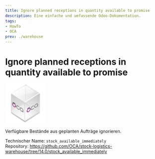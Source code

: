 ```yaml
---
title: Ignore planned receptions in quantity available to promise
description: Eine einfache und umfassende Odoo-Dokumentation.
tags:
- HowTo
- OCA
prev: ./warehouse
---
```

# Ignore planned receptions in quantity available to promise
![icon_oca_app](assets/icon_oca_app.png)

Verfügbare Bestände aus geplanten Aufträge ignorieren.

Technischer Name: `stock_available_immediately`\
Repository: <https://github.com/OCA/stock-logistics-warehouse/tree/14.0/stock_available_immediately>
